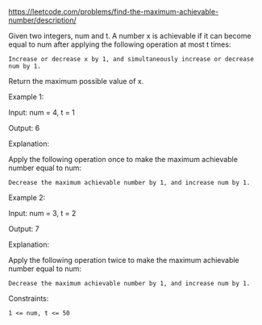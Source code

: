 https://leetcode.com/problems/find-the-maximum-achievable-number/description/

Given two integers, num and t. A number x is achievable if it can become equal to num after applying the following operation at most t times:

    Increase or decrease x by 1, and simultaneously increase or decrease num by 1.

Return the maximum possible value of x.


Example 1:

Input: num = 4, t = 1

Output: 6

Explanation:

Apply the following operation once to make the maximum achievable number equal to num:

    Decrease the maximum achievable number by 1, and increase num by 1.

Example 2:

Input: num = 3, t = 2

Output: 7

Explanation:

Apply the following operation twice to make the maximum achievable number equal to num:

    Decrease the maximum achievable number by 1, and increase num by 1.


Constraints:

    1 <= num, t <= 50


